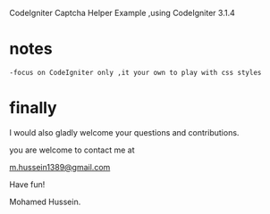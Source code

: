 CodeIgniter Captcha Helper Example ,using CodeIgniter 3.1.4


notes
=====
	-focus on CodeIgniter only ,it your own to play with css styles
    	
finally
=======
	
I would also gladly welcome your questions and contributions.

you are welcome to contact me at

m.hussein1389@gmail.com

Have fun!

Mohamed Hussein.	